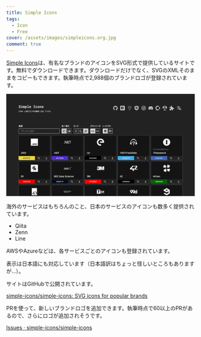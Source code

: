 ```yaml
---
title: Simple Icons
tags:
  - Icon
  - Free
cover: /assets/images/simpleicons.org.jpg
comment: true
---
```


[Simple Icons](https://simpleicons.org/)は、有名なブランドのアイコンをSVG形式で提供しているサイトです。無料でダウンロードできます。ダウンロードだけでなく、SVGのXMLそのままをコピーもできます。執筆時点で2,988個のブランドロゴが登録されています。

[![Simple IconsのWebサイト](/assets/images/simpleicons.org.jpg)](https://simpleicons.org/)

<!--more-->

海外のサービスはもちろんのこと、日本のサービスのアイコンも数多く提供されています。

- Qiita
- Zenn
- Line

AWSやAzureなどは、各サービスごとのアイコンも登録されています。

表示は日本語にも対応しています（日本語訳はちょっと怪しいところもありますが…）。

サイトはGitHubで公開されています。

[simple-icons/simple-icons: SVG icons for popular brands](https://github.com/simple-icons/simple-icons)

PRを使って、新しいブランドロゴを追加できます。執筆時点で60以上のPRがあるので、さらにロゴが追加されそうです。

[Issues · simple\-icons/simple\-icons](https://github.com/simple-icons/simple-icons/issues)

